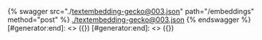 [#generator:start]: <> ({ "template": "openapi" })
[#generator:start]: <> ({ "template": "openapi" })
{% swagger src="./textembedding-gecko@003.json" path="/embeddings" method="post" %}
[./textembedding-gecko@003.json](./textembedding-gecko@003.json)
{% endswagger %}
[#generator:end]: <> ({})
[#generator:end]: <> ({})